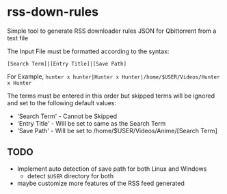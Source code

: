 # rss-down-rules

Simple tool to generate RSS downloader rules JSON for Qbittorrent from a text file 

The Input File must be formatted according to the syntax:
```
[Search Term]|[Entry Title]|[Save Path]
```
For Example, `hunter x hunter|Hunter x Hunter|/home/$USER/Videos/Hunter x Hunter`

The terms must be entered in this order but skipped terms will be ignored and set to the following default values:
- 'Search Term' - Cannot be Skipped
- 'Entry Title' - Will be set to same as the Search Term
- 'Save Path' - Will be set to /home/$USER/Videos/Anime/[Search Term]


## TODO
- Implement auto detection of save path for both Linux and Windows
    - detect `$USER` directory for both
- maybe customize more features of the RSS feed generated



